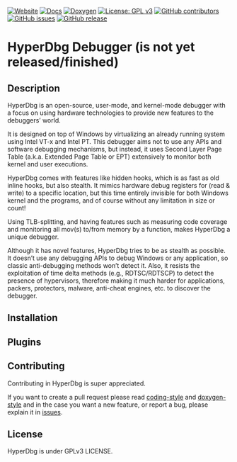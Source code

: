 [![Website](https://img.shields.io/badge/Link-Website-orange)](https://hyperdbg.com)
[![Docs](https://img.shields.io/badge/Link-Docs-brightgreen)](https://docs.hyperdbg.com)
[![Doxygen](https://img.shields.io/badge/Link-Doxygen-lightgrey)](https://doxygen.hyperdbg.com)
[![License: GPL v3](https://img.shields.io/badge/License-GPLv3-blue.svg)](https://www.gnu.org/licenses/gpl-3.0)
[![GitHub contributors](https://img.shields.io/github/contributors/SinaKarvandi/HyperDbg)](https://github.com/SinaKarvandi/HyperDbg/graphs/contributors)
[![GitHub issues](https://img.shields.io/github/issues/SinaKarvandi/HyperDbg.svg)](https://GitHub.com/SinaKarvandi/HyperDbg/issues/)
[![GitHub release](https://img.shields.io/github/release/SinaKarvandi/HyperDbg.svg)](https://GitHub.com/SinaKarvandi/HyperDbg/releases/)


# HyperDbg Debugger (is not yet released/finished)

## Description


HyperDbg is an open-source, user-mode, and kernel-mode debugger with a focus on using hardware technologies to provide new features to the debuggers’ world.

It is designed on top of Windows by virtualizing an already running system using Intel VT-x and Intel PT. This debugger aims not to use any APIs and software debugging mechanisms, but instead, it uses Second Layer Page Table (a.k.a. Extended Page Table or EPT) extensively to monitor both kernel and user executions.

HyperDbg comes with features like hidden hooks, which is as fast as old inline hooks, but also stealth. It mimics hardware debug registers for (read & write) to a specific location, but this time entirely invisible for both Windows kernel and the programs, and of course without any limitation in size or count!

Using TLB-splitting, and having features such as measuring code coverage and monitoring all mov(s) to/from memory by a function, makes HyperDbg a unique debugger.

Although it has novel features, HyperDbg tries to be as stealth as possible. It doesn’t use any debugging APIs to debug Windows or any application, so classic anti-debugging methods won’t detect it. Also, it resists the exploitation of time delta methods (e.g., RDTSC/RDTSCP) to detect the presence of hypervisors, therefore making it much harder for applications, packers, protectors, malware, anti-cheat engines, etc. to discover the debugger.

## Installation


## Plugins


## Contributing
Contributing in HyperDbg is super appreciated.

If you want to create a pull request please read [coding-style](https://docs.hyperdbg.com/style-guide/coding-style) and [doxygen-style](https://docs.hyperdbg.com/style-guide/doxygen-style) and in the case you want a new feature, or report a bug, please explain it in [issues](https://GitHub.com/SinaKarvandi/HyperDbg/issues/).
## License
HyperDbg is under GPLv3 LICENSE.
